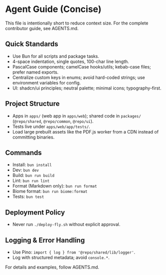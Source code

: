 # Agent Guide (Concise)

This file is intentionally short to reduce context size. For the complete contributor guide, see AGENTS.md.

## Quick Standards

- Use Bun for all scripts and package tasks.
- 4-space indentation, single quotes, 100-char line length.
- PascalCase components; camelCase hooks/utils; kebab-case files; prefer named exports.
- Centralize custom keys in enums; avoid hard-coded strings; use environment variables for config.
- UI: shadcn/ui principles; neutral palette; minimal icons; typography-first.

## Project Structure

- Apps in `apps/` (web app in `apps/web`); shared code in `packages/` (`@repo/shared`, `@repo/common`, `@repo/ui`).
- Tests live under `apps/web/app/tests/`.
- Load large prebuilt assets like the PDF.js worker from a CDN instead of committing binaries.

## Commands

- Install: `bun install`
- Dev: `bun dev`
- Build: `bun run build`
- Lint: `bun run lint`
- Format (Markdown only): `bun run format`
- Biome format: `bun run biome:format`
- Tests: `bun test`

## Deployment Policy

- Never run `./deploy-fly.sh` without explicit approval.

## Logging & Error Handling

- Use Pino: `import { log } from '@repo/shared/lib/logger'`.
- Log with structured metadata; avoid `console.*`.

For details and examples, follow AGENTS.md.
